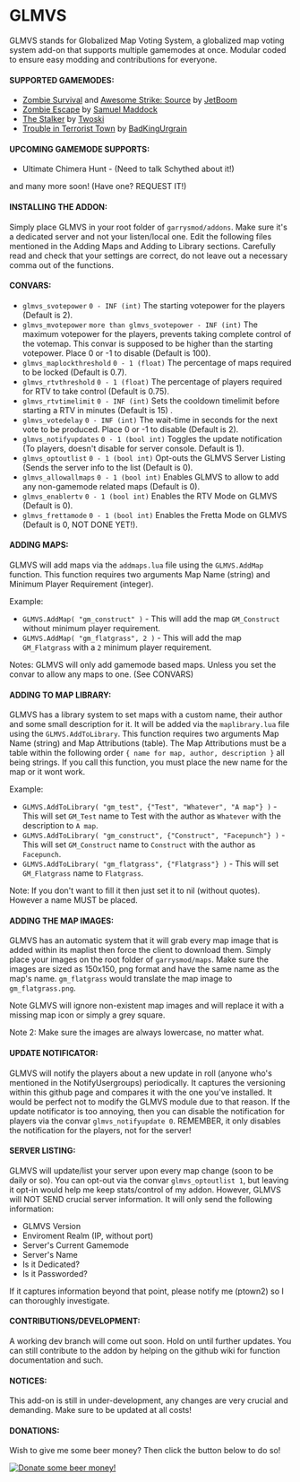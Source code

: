 GLMVS
=========

GLMVS stands for Globalized Map Voting System, a globalized map voting system add-on that supports multiple gamemodes at once. Modular coded to ensure easy modding and contributions for everyone.

#### SUPPORTED GAMEMODES: ####
* [Zombie Survival](http://facepunch.com/showthread.php?t=1160198) and [Awesome Strike: Source](http://www.facepunch.com/showthread.php?t=1127734) by [JetBoom](http://steamcommunity.com/profiles/76561197966880749)
* [Zombie Escape](http://facepunch.com/showthread.php?t=1187359) by [Samuel Maddock](http://steamcommunity.com/profiles/76561197991989781)
* [The Stalker](http://www.facepunch.com/showthread.php?t=1218503) by [Twoski](http://steamcommunity.com/profiles/76561197994990341)
* [Trouble in Terrorist Town](http://ttt.badking.net/) by [BadKingUrgrain](http://steamcommunity.com/profiles/76561197964193008)

#### UPCOMING GAMEMODE SUPPORTS: ####
* Ultimate Chimera Hunt - (Need to talk Schythed about it!)

and many more soon! (Have one? REQUEST IT!)


#### INSTALLING THE ADDON: ####
Simply place GLMVS in your root folder of `garrysmod/addons`. Make sure it's a dedicated server and not your listen/local one. Edit the following files mentioned in the Adding Maps and Adding to Library sections. Carefully read and check that your settings are correct, do not leave out a necessary comma out of the functions.


#### CONVARS: ####
* `glmvs_svotepower` `0 - INF (int)` The starting votepower for the players (Default is 2).
* `glmvs_mvotepower` `more than glmvs_svotepower - INF (int)` The maximum votepower for the players, prevents taking complete control of the votemap. This convar is supposed to be higher than the starting votepower. Place 0 or -1 to disable (Default is 100).
* `glmvs_maplockthreshold` `0 - 1 (float)` The percentage of maps required to be locked (Default is 0.7).
* `glmvs_rtvthreshold` `0 - 1 (float)` The percentage of players required for RTV to take control (Default is 0.75).
* `glmvs_rtvtimelimit` `0 - INF (int)` Sets the cooldown timelimit before starting a RTV in minutes (Default is 15) .
* `glmvs_votedelay` `0 - INF (int)` The wait-time in seconds for the next vote to be produced. Place 0 or -1 to disable (Default is 2).
* `glmvs_notifyupdates` `0 - 1 (bool int)` Toggles the update notification (To players, doesn't disable for server console. Default is 1).
* `glmvs_optoutlist` `0 - 1 (bool int)` Opt-outs the GLMVS Server Listing (Sends the server info to the list (Default is 0).
* `glmvs_allowallmaps` `0 - 1 (bool int)` Enables GLMVS to allow to add any non-gamemode related maps (Default is 0).
* `glmvs_enablertv` `0 - 1 (bool int)` Enables the RTV Mode on GLMVS (Default is 0).
* `glmvs_frettamode` `0 - 1 (bool int)` Enables the Fretta Mode on GLMVS (Default is 0, NOT DONE YET!).


#### ADDING MAPS: ####
GLMVS will add maps via the `addmaps.lua` file using the `GLMVS.AddMap` function. This function requires two arguments Map Name (string) and Minimum Player Requirement (integer).

Example:
* `GLMVS.AddMap( "gm_construct" )` - This will add the map `GM_Construct` without minimum player requirement.
* `GLMVS.AddMap( "gm_flatgrass", 2 )` - This will add the map `GM_Flatgrass` with a `2` minimum player requirement.

Notes: GLMVS will only add gamemode based maps. Unless you set the convar to allow any maps to one. (See CONVARS)


#### ADDING TO MAP LIBRARY: ####
GLMVS has a library system to set maps with a custom name, their author and some small description for it. It will be added via the `maplibrary.lua` file using the `GLMVS.AddToLibrary`. This function requires two arguments Map Name (string) and Map Attributions (table). The Map Attributions must be a table within the following order `{ name for map, author, description }` all being strings. If you call this function, you must place the new name for the map or it wont work.

Example:
* `GLMVS.AddToLibrary( "gm_test", {"Test", "Whatever", "A map"} )` - This will set `GM_Test` name to Test with the author as `Whatever` with the description to `A map`.
* `GLMVS.AddToLibrary( "gm_construct", {"Construct", "Facepunch"} )` - This will set `GM_Construct` name to `Construct` with the author as `Facepunch`.
* `GLMVS.AddToLibrary( "gm_flatgrass", {"Flatgrass"} )` - This will set `GM_Flatgrass` name to `Flatgrass`.

Note: If you don't want to fill it then just set it to nil (without quotes). However a name MUST be placed.


#### ADDING THE MAP IMAGES: ####
GLMVS has an automatic system that it will grab every map image that is added within its maplist then force the client to download them. Simply place your images on the root folder of `garrysmod/maps`. Make sure the images are sized as 150x150, png format and have the same name as the map's name. `gm_flatgrass` would translate the map image to `gm_flatgrass.png`.

Note GLMVS will ignore non-existent map images and will replace it with a missing map icon or simply a grey square.

Note 2: Make sure the images are always lowercase, no matter what.


#### UPDATE NOTIFICATOR: ####
GLMVS will notify the players about a new update in roll (anyone who's mentioned in the NotifyUsergroups) periodically. It captures the versioning within this github page and compares it with the one you've installed. It would be perfect not to modify the GLMVS module due to that reason. If the update notificator is too annoying, then you can disable the notification for players via the convar `glmvs_notifyupdate 0`. REMEMBER, it only disables the notification for the players, not for the server!


#### SERVER LISTING: ####
GLMVS will update/list your server upon every map change (soon to be daily or so). You can opt-out via the convar `glmvs_optoutlist 1`, but leaving it opt-in would help me keep stats/control of my addon. However, GLMVS will NOT SEND crucial server information. It will only send the following information:
* GLMVS Version
* Enviroment Realm (IP, without port)
* Server's Current Gamemode
* Server's Name
* Is it Dedicated?
* Is it Passworded?

If it captures information beyond that point, please notify me (ptown2) so I can thoroughly investigate.


#### CONTRIBUTIONS/DEVELOPMENT: ####
A working dev branch will come out soon. Hold on until further updates. You can still contribute to the addon by helping on the github wiki for function documentation and such.


#### NOTICES: ####
This add-on is still in under-development, any changes are very crucial and demanding. Make sure to be updated at all costs!


#### DONATIONS: ####
Wish to give me some beer money? Then click the button below to do so!

[![Donate some beer money!](https://www.paypalobjects.com/en_US/i/btn/btn_donateCC_LG.gif)](https://www.paypal.com/cgi-bin/webscr?cmd=_donations&business=MQ495EBFXKD5Y&lc=US&item_name=GLMVS%20Donations&item_number=GLMVSDonation&currency_code=USD&bn=PP%2dDonationsBF%3abtn_donateCC_LG%2egif%3aNonHosted)